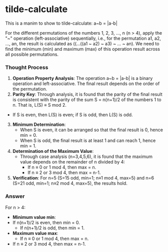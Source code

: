 # tilde-calculate
This is a manim to show to tilde-calculate: a~b = |a-b|

For the different permutations of the numbers 1, 2, 3, ..., n (n > 4), apply the "~" operation (left-associative) sequentially, i.e., for the permutation a1, a2, ..., an, the result is calculated as ((...((a1 ~ a2) ~ a3) ~ ... ~ an). We need to find the minimum (min) and maximum (max) of this operation result across all possible permutations.

### Thought Process
1. **Operation Property Analysis**: The operation a~b = |a-b| is a binary operation and left-associative. The final result depends on the order of the permutation.
2. **Parity Key**: Through analysis, it is found that the parity of the final result is consistent with the parity of the sum S = n(n+1)/2 of the numbers 1 to n. That is, L(S) ≡ S mod 2.
- If S is even, then L(S) is even; if S is odd, then L(S) is odd.
3. **Minimum Determination**:
   - When S is even, it can be arranged so that the final result is 0, hence min = 0.
   - When S is odd, the final result is at least 1 and can reach 1, hence min = 1.
4. **Determination of the Maximum Value**:
   - Through case analysis (n=3,4,5,6), it is found that the maximum value depends on the remainder of n divided by 4:
     - If n ≡ 0 or 1 mod 4, then max = n.
     - If n ≡ 2 or 3 mod 4, then max = n-1.
5. **Verification**: For n=5 (S=15 odd, min=1; n≡1 mod 4, max=5) and n=6 (S=21 odd, min=1; n≡2 mod 4, max=5), the results hold.

### Answer
For n > 4:
- **Minimum value min**:
- If n(n+1)/2 is even, then min = 0.
  - If n(n+1)/2 is odd, then min = 1.
- **Maximum value max**:
  - If n ≡ 0 or 1 mod 4, then max = n.
- If n ≡ 2 or 3 mod 4, then max = n-1.
